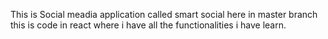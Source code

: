 This is Social meadia application called smart social here in master branch this is code in react where i have all the functionalities i have learn.
